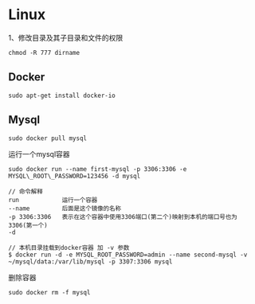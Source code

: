 # Linux

1、修改目录及其子目录和文件的权限

```
chmod -R 777 dirname
```

## Docker

```
sudo apt-get install docker-io
```

## Mysql

```
sudo docker pull mysql
```

运行一个mysql容器

```
sudo docker run --name first-mysql -p 3306:3306 -e MYSQL\_ROOT\_PASSWORD=123456 -d mysql

// 命令解释
run            运行一个容器
--name         后面是这个镜像的名称
-p 3306:3306   表示在这个容器中使用3306端口(第二个)映射到本机的端口号也为3306(第一个)
-d

// 本机目录挂载到docker容器 加 -v 参数
$ docker run -d -e MYSQL_ROOT_PASSWORD=admin --name second-mysql -v ~/mysql/data:/var/lib/mysql -p 3307:3306 mysql
```

删除容器

```
sudo docker rm -f mysql
```



